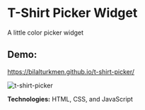 # T-Shirt Picker Widget
A little color picker widget 

## Demo:
https://bilalturkmen.github.io/t-shirt-picker/

![t-shirt-picker](https://user-images.githubusercontent.com/30315981/199305547-925a304d-df96-4204-9420-c504fae587ef.png)


**Technologies:** HTML, CSS, and JavaScript
